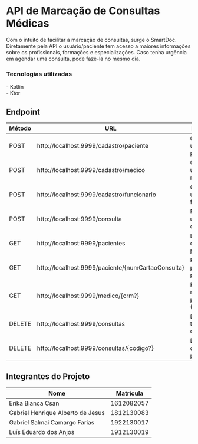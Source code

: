 # API de Marcação de Consultas Médicas

<p>
Com o intuito de facilitar a marcação de consultas, surge o SmartDoc. 
Diretamente pela API o usuário/paciente tem acesso a maiores informações sobre os profissionais, formações e especializações. Caso tenha urgência em agendar uma consulta, pode fazê-la no mesmo dia.
<p>

### Tecnologias utilizadas

<p>
- Kotlin <br>
- Ktor <br>

<p>

## Endpoint

| Método | URL                                                | Descrição                     |
| ------ | -------------------------------------------------- | ----------------------------- |
| POST   | http://localhost:9999/cadastro/paciente            | Cadastra um paciente.         |
| POST   | http://localhost:9999/cadastro/medico              | Cadastra um médico.           |
| POST   | http://localhost:9999/cadastro/funcionario         | Cadastra um funcionario       |
| POST   | http://localhost:9999/consulta                     | Registra uma consulta         |
| GET    | http://localhost:9999/pacientes                    | Lista todos os pacientes      |
| GET    | http://localhost:9999/paciente/{numCartaoConsulta} | Procura paciente por id       |
| GET    | http://localhost:9999/medico/{crm?}                | Procurar médicos por id (CRM) |
| DELETE | http://localhost:9999/consultas                    | Deleta todas as consultas     |
| DELETE | http://localhost:9999/consultas/{codigo?}          | Deleta a consultas por id     |

## Integrantes do Projeto

| Nome                              | Matrícula  |
| --------------------------------- | ---------- |
| Erika Bianca Csan                 | 1612082057 |
| Gabriel Henrique Alberto de Jesus | 1812130083 |
| Gabriel Salmai Camargo Farias     | 1922130017 |
| Luís Eduardo dos Anjos            | 1912130019 |
